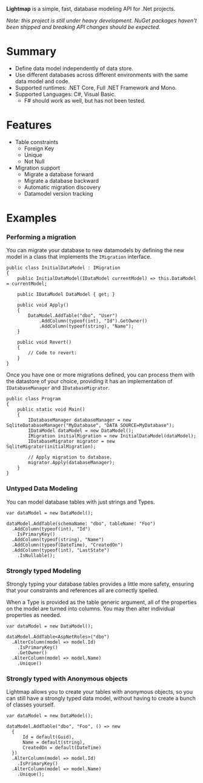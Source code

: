 **Lightmap** is a simple, fast, database modeling API for .Net projects.

_Note: this project is still under heavy development. NuGet packages haven't been shipped and breaking API changes should be expected._

# Summary
- Define data model independently of data store.
- Use different databases across different environments with the same data model and code.
- Supported runtimes: .NET Core, Full .NET Framework and Mono.
- Supported Languages: C#, Visual Basic.
  - F# should work as well, but has not been tested.

# Features

- Table constraints
  - Foreign Key
  - Unique
  - Not Null
- Migration support
  - Migrate a database forward
  - Migrate a database backward
  - Automatic migration discovery
  - Datamodel version tracking

# Examples

### Performing a migration

You can migrate your database to new datamodels by defining the new model in a class that implements the `IMigration` interface.

```
public class InitialDataModel : IMigration
{
    public InitialDataModel(IDataModel currentModel) => this.DataModel = currentModel;

    public IDataModel DataModel { get; }

    public void Apply()
    {
        DataModel.AddTable("dbo", "User")
            .AddColumn(typeof(int), "Id").GetOwner()
            .AddColumn(typeof(string), "Name");
    }

    public void Revert()
    {
        // Code to revert:
    }
}
```

Once you have one or more migrations defined, you can process them with the datastore of your choice, providing it has an implementation of `IDatabaseManager` and `IDatabaseMigrator`.

```
public class Program
{
    public static void Main()
    {
        IDatabaseManager databaseManager = new SqliteDatabaseManager("MyDatabase", "DATA SOURCE=MyDatabase");
        IDataModel dataModel = new DataModel();
        IMigration initialMigration = new InitialDataModel(dataModel);
        IDatabaseMigrator migrator = new SqliteMigrator(initialMigration);

        // Apply migration to database.
        migrator.Apply(databaseManager);
    }
}
```

### Untyped Data Modeling
You can model database tables with just strings and Types.

```
var dataModel = new DataModel();

dataModel.AddTable(schemaName: "dbo", tableName: "Foo")
  .AddColumn(typeof(int), "Id")
    IsPrimaryKey()
  .AddColumn(typeof(string), "Name")
  .AddColumn(typeof(DateTime), "CreatedOn")
  .AddColumn(typeof(int), "LastState")
    .IsNullable();
```

### Strongly typed Modeling
Strongly typing your database tables provides a little more safety, ensuring that your constraints and references all are correctly spelled.

When a Type is provided as the table generic argument, all of the properties on the model are turned into columns. You may then alter individual properties as needed.

```
var dataModel = new DataModel();

dataModel.AddTable<AspNetRoles>("dbo")
  .AlterColumn(model => model.Id)
    .IsPrimaryKey()
    .GetOwner()
  .AlterColumn(model => model.Name)
    .Unique()
```

### Strongly typed with Anonymous objects
Lightmap allows you to create your tables with anonymous objects, so you can still have a strongly typed data model, without having to create a bunch of classes yourself.

```
var dataModel = new DataModel();

dataModel.AddTable("dbo", "Foo", () => new
  {
      Id = default(Guid),
      Name = default(string),
      CreatedOn = default(DateTime)
  })
  .AlterColumn(model => model.Id)
    .IsPrimaryKey()
  .AlterColumn(model => model.Name)
    .Unique();
```